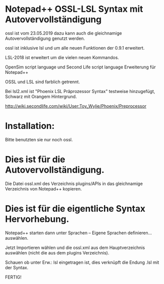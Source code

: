 # Notepad++ OSSL-LSL Syntax mit Autovervollständigung

ossl ist vom 23.05.2019 dazu kann auch die gleichnamige Autovervollständigung genutzt werden.

ossl ist inklusive lsl und um alle neuen Funktionen der 0.9.1 erweitert.

LSL-2018 ist erweitert um die vielen neuen Kommandos.

OpenSim script language und Second Life script language Erweiterung für Notepad++

OSSL und LSL sind farblich getrennt.

Bei lsl2.xml ist "Phoenix LSL Präprozessor Syntax" testweise hinzugefügt, Schwarz mit Orangem Hintergrund.

http://wiki.secondlife.com/wiki/User:Toy_Wylie/Phoenix/Preprocessor

# Installation:

Bitte benutzten sie nur noch ossl.

# Dies ist für die Autovervollständigung.

Die Datei ossl.xml des Verzeichnis plugins/APIs in das gleichnamige Verzeichnis von Notepad++ kopieren.


# Dies ist für die eigentliche Syntax Hervorhebung.

Notepad++ starten dann unter Sprachen – Eigene Sprachen definieren… auswählen.

Jetzt Importieren wählen und die ossl.xml aus dem Hauptverzeichnis auswählen (nicht die aus dem plugins Verzeichnis).

Schauen ob unter Erw.: lsl eingetragen ist, dies verknüpft die Endung .lsl mit der Syntax.

FERTIG!
